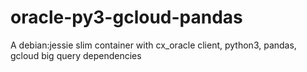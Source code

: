# oracle-py3-gcloud-pandas
A debian:jessie slim container with cx_oracle client, python3, pandas, gcloud big query dependencies
